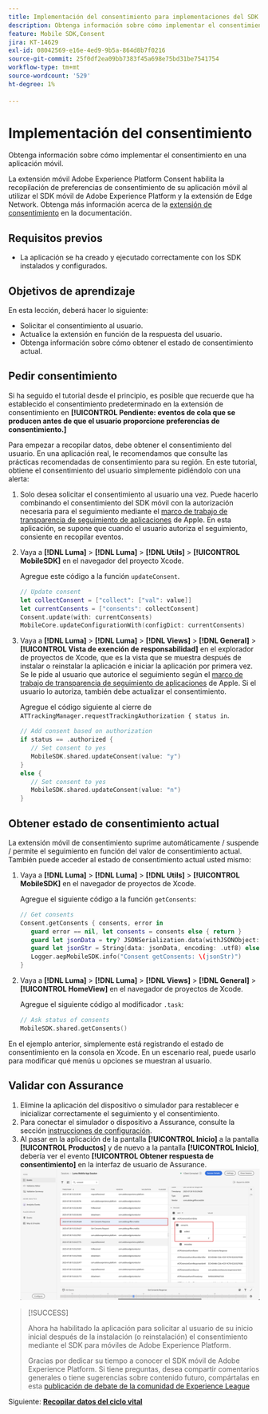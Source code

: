 ```yaml
---
title: Implementación del consentimiento para implementaciones del SDK de Platform Mobile
description: Obtenga información sobre cómo implementar el consentimiento en una aplicación móvil.
feature: Mobile SDK,Consent
jira: KT-14629
exl-id: 08042569-e16e-4ed9-9b5a-864d8b7f0216
source-git-commit: 25f0df2ea09bb7383f45a698e75bd31be7541754
workflow-type: tm+mt
source-wordcount: '529'
ht-degree: 1%

---
```


# Implementación del consentimiento

Obtenga información sobre cómo implementar el consentimiento en una aplicación móvil.

La extensión móvil Adobe Experience Platform Consent habilita la recopilación de preferencias de consentimiento de su aplicación móvil al utilizar el SDK móvil de Adobe Experience Platform y la extensión de Edge Network. Obtenga más información acerca de la [extensión de consentimiento](https://developer.adobe.com/client-sdks/documentation/consent-for-edge-network/) en la documentación.

## Requisitos previos

* La aplicación se ha creado y ejecutado correctamente con los SDK instalados y configurados.

## Objetivos de aprendizaje

En esta lección, deberá hacer lo siguiente:

* Solicitar el consentimiento al usuario.
* Actualice la extensión en función de la respuesta del usuario.
* Obtenga información sobre cómo obtener el estado de consentimiento actual.

## Pedir consentimiento

Si ha seguido el tutorial desde el principio, es posible que recuerde que ha establecido el consentimiento predeterminado en la extensión de consentimiento en **[!UICONTROL Pendiente: eventos de cola que se producen antes de que el usuario proporcione preferencias de consentimiento.]**

Para empezar a recopilar datos, debe obtener el consentimiento del usuario. En una aplicación real, le recomendamos que consulte las prácticas recomendadas de consentimiento para su región. En este tutorial, obtiene el consentimiento del usuario simplemente pidiéndolo con una alerta:

1. Solo desea solicitar el consentimiento al usuario una vez. Puede hacerlo combinando el consentimiento del SDK móvil con la autorización necesaria para el seguimiento mediante el [marco de trabajo de transparencia de seguimiento de aplicaciones](https://developer.apple.com/documentation/apptrackingtransparency) de Apple. En esta aplicación, se supone que cuando el usuario autoriza el seguimiento, consiente en recopilar eventos.

1. Vaya a **[!DNL Luma]** > **[!DNL Luma]** > **[!DNL Utils]** > **[!UICONTROL MobileSDK]** en el navegador del proyecto Xcode.

   Agregue este código a la función `updateConsent`.

   ```swift
   // Update consent
   let collectConsent = ["collect": ["val": value]]
   let currentConsents = ["consents": collectConsent]
   Consent.update(with: currentConsents)
   MobileCore.updateConfigurationWith(configDict: currentConsents)
   ```

1. Vaya a **[!DNL Luma]** > **[!DNL Luma]** > **[!DNL Views]** > **[!DNL General]** > **[!UICONTROL Vista de exención de responsabilidad]** en el explorador de proyectos de Xcode, que es la vista que se muestra después de instalar o reinstalar la aplicación e iniciar la aplicación por primera vez. Se le pide al usuario que autorice el seguimiento según el [marco de trabajo de transparencia de seguimiento de aplicaciones](https://developer.apple.com/documentation/apptrackingtransparency) de Apple. Si el usuario lo autoriza, también debe actualizar el consentimiento.

   Agregue el código siguiente al cierre de `ATTrackingManager.requestTrackingAuthorization { status in`.

   ```swift
   // Add consent based on authorization
   if status == .authorized {
      // Set consent to yes
      MobileSDK.shared.updateConsent(value: "y")
   }
   else {
      // Set consent to yes
      MobileSDK.shared.updateConsent(value: "n")
   }
   ```

## Obtener estado de consentimiento actual

La extensión móvil de consentimiento suprime automáticamente / suspende / permite el seguimiento en función del valor de consentimiento actual. También puede acceder al estado de consentimiento actual usted mismo:

1. Vaya a **[!DNL Luma]** > **[!DNL Luma]** > **[!DNL Utils]** > **[!UICONTROL MobileSDK]** en el navegador de proyectos de Xcode.

   Agregue el siguiente código a la función `getConsents`:

   ```swift
   // Get consents
   Consent.getConsents { consents, error in
      guard error == nil, let consents = consents else { return }
      guard let jsonData = try? JSONSerialization.data(withJSONObject: consents, options: .prettyPrinted) else { return }
      guard let jsonStr = String(data: jsonData, encoding: .utf8) else { return }
      Logger.aepMobileSDK.info("Consent getConsents: \(jsonStr)")
   }
   ```

2. Vaya a **[!DNL Luma]** > **[!DNL Luma]** > **[!DNL Views]** > **[!DNL General]** > **[!UICONTROL HomeView]** en el navegador de proyectos de Xcode.

   Agregue el siguiente código al modificador `.task`:

   ```swift
   // Ask status of consents
   MobileSDK.shared.getConsents()   
   ```

En el ejemplo anterior, simplemente está registrando el estado de consentimiento en la consola en Xcode. En un escenario real, puede usarlo para modificar qué menús u opciones se muestran al usuario.

## Validar con Assurance

1. Elimine la aplicación del dispositivo o simulador para restablecer e inicializar correctamente el seguimiento y el consentimiento.
1. Para conectar el simulador o dispositivo a Assurance, consulte la sección [instrucciones de configuración](assurance.md#connecting-to-a-session).
1. Al pasar en la aplicación de la pantalla **[!UICONTROL Inicio]** a la pantalla **[!UICONTROL Productos]** y de nuevo a la pantalla **[!UICONTROL Inicio]**, debería ver el evento **[!UICONTROL Obtener respuesta de consentimiento]** en la interfaz de usuario de Assurance.
   ![validar consentimiento](assets/consent-update.png)


>[!SUCCESS]
>
>Ahora ha habilitado la aplicación para solicitar al usuario de su inicio inicial después de la instalación (o reinstalación) el consentimiento mediante el SDK para móviles de Adobe Experience Platform.
>
>Gracias por dedicar su tiempo a conocer el SDK móvil de Adobe Experience Platform. Si tiene preguntas, desea compartir comentarios generales o tiene sugerencias sobre contenido futuro, compártalas en esta [publicación de debate de la comunidad de Experience League](https://experienceleaguecommunities.adobe.com/t5/adobe-experience-platform-data/tutorial-discussion-implement-adobe-experience-cloud-in-mobile/td-p/443796?profile.language=es)

Siguiente: **[Recopilar datos del ciclo vital](lifecycle-data.md)**
